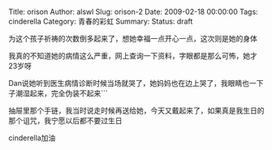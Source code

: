Title: orison
Author: alswl
Slug: orison-2
Date: 2009-02-18 00:00:00
Tags: cinderella
Category: 青春的彩虹
Summary: 
Status: draft

为这个孩子祈祷的次数倒多起来了，想她幸福一点开心一点，这次则是她的身体

我真的不知道她的病情这么严重，网上查询一下资料，字眼都是那么可怖，她才23岁呀

Dan说她听到医生病情诊断时候当场就哭了，她妈妈也在边上哭了，我眼睛也一下子潮湿起来，完全伪装不起来```

抽屉里那个手链，我当时说走时候再送给她，今天又戴起来了，如果真是我生日的那个诅咒，我宁愿以后都不要过生日

cinderella加油


